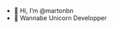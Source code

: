 - 👋 Hi, I’m @martonbn
- 🦄 Wannabe Unicorn Developper 


<!---
martonbn/martonbn is a ✨ special ✨ repository because its `README.md` (this file) appears on your GitHub profile.
You can click the Preview link to take a look at your changes.
--->
